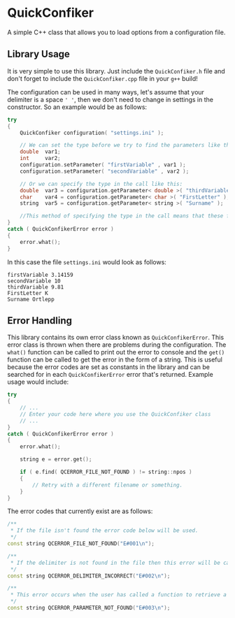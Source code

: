 # QuickConfiker
A simple C++ class that allows you to load options from a configuration file.


## Library Usage
It is very simple to use this library. Just include the `QuickConfiker.h` file and don't forget to include the `QuickConfiker.cpp` file in your `g++` build!

The configuration can be used in many ways, let's assume that your delimiter is a space `' '`, then we don't need to change in settings in the constructor. So an example would be as follows:

```c++
try
{
    QuickConfiker configuration( "settings.ini" );

    // We can set the type before we try to find the parameters like this:
    double  var1;
    int     var2;
    configuration.setParameter( "firstVariable" , var1 );
    configuration.setParameter( "secondVariable" , var2 );

    // Or we can specify the type in the call like this:
    double  var3 = configuration.getParameter< double >( "thirdVariable" );
    char    var4 = configuration.getParameter< char >( "FirstLetter" );
    string  var5 = configuration.getParameter< string >( "Surname" );

    //This method of specifying the type in the call means that these functions can be called during the construction of a class!
}
catch ( QuickConfikerError error )
{
    error.what();
}
```

In this case the file `settings.ini` would look as follows:
```
firstVariable 3.14159
secondVariable 10
thirdVariable 9.81
FirstLetter K
Surname Ortlepp
```

## Error Handling
This library contains its own error class known as `QuickConfikerError`. This error class is thrown when there are problems during the configuration. The `what()` function can be called to print out the error to console and the `get()` function can be called to get the error in the form of a string. This is useful because the error codes are set as constants in the library and can be searched for in each `QuickConfikerError` error that's returned. Example usage would include:

```c++
try
{
    // ...
    // Enter your code here where you use the QuickConfiker class
    // ...
}
catch ( QuickConfikerError error )
{
    error.what();

    string e = error.get();

    if ( e.find( QCERROR_FILE_NOT_FOUND ) != string::npos )
    {
        // Retry with a different filename or something.
    }
}
```

The error codes that currently exist are as follows:
```c++
/**
 * If the file isn't found the error code below will be used.
 */
const string QCERROR_FILE_NOT_FOUND("E#001\n");

/**
 * If the delimiter is not found in the file then this error will be called. Note this will only be thrown when a user tries to set a parameter, before then this error shouldn't exist!
 */
const string QCERROR_DELIMITER_INCORRECT("E#002\n");

/**
 * This error occurs when the user has called a function to retrieve a parameter that doesn't exist and doesn't allow for the option for a boolean to be set when it's not found.
 */
const string QCERROR_PARAMETER_NOT_FOUND("E#003\n");
```